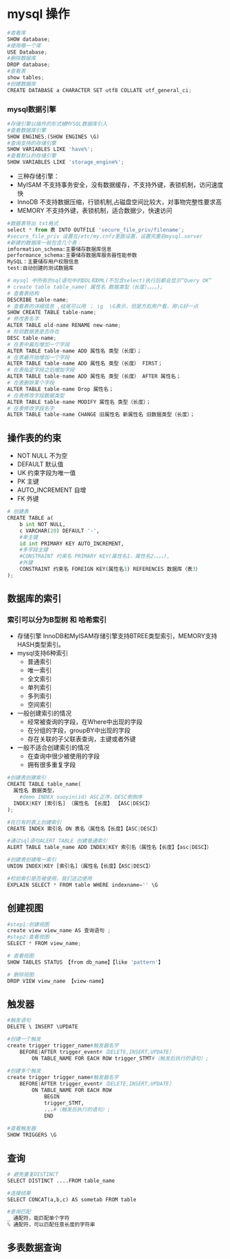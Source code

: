
# mysql 操作


```python
#查看库
SHOW database;
#使用哪一个库
USE Database;
#删除数据库
DROP database;
#查看表
show tables;
#创建数据库
CREATE DATABASE a CHARACTER SET utf8 COLLATE utf_general_ci;
```

### mysql数据引擎


```python
#存储引擎以插件的形式被MYSQL数据库引入
#查看数据库引擎
SHOW ENGINES;(SHOW ENGINES \G)
#查询支持的存储引擎
SHOW VARIABLES LIKE 'have%';
#查看默认的存储引擎
SHOW VARIABLES LIKE 'storage_engine%';
```

* 三种存储引擎：
* MyISAM 不支持事务安全，没有数据缓存，不支持外键，表锁机制，访问速度快
* InnoDB 不支持数据压缩，行锁机制,占磁盘空间比较大，对事物完整性要求高
* MEMORY 不支持外键，表锁机制，适合数据少，快速访问


```python
#数据表导出 txt格式
select * from 表 INTO OUTFILE 'secure_file_priv/filename';
#secure_file_priv 设置在/etc/my.cnfz里面设置，设置完重启mysql.server
#新建的数据库一般包含几个表：
imformation_schema:主要储存数据库信息
performance_schema:主要储存数据库服务器性能参数
MySQL：主要储存用户权限信息
test:自动创建的测试数据库
```


```python
# mysql 中所有的sql语句中的DDL和DML(不包含select)执行后都会显示“Query OK”
# create table table_name( 属性名 数据类型（长度），。。。);
# 查看表结构
DESCRIBE table-name;
# 查看表的详细信息 ,结尾可以用 ； \g  \G表示，但是方彪用户看，用\G好一点
SHOW CREATE TABLE table-name;
# 修改表名字
ALTER TABLE old-name RENAME new-name;
# 检验数据表是否存在
DESC table-name;
# 在表中最后增加一个字段
ALTER TABLE table-name ADD 属性名 类型（长度）；
# 在表最开始增加一个字段
ALTER TABLE table-name ADD 属性名 类型（长度） FIRST；
# 在表指定字段之后增加字段
ALTER TABLE table-name ADD 属性名 类型（长度） AFTER 属性名；
# 在表删除某个字段
ALTER TABLE table-name Drop 属性名；
# 在表修改字段数据类型
ALTER TABLE table-name MODIFY 属性名 类型（长度）；
# 在表修改字段名字
ALTER TABLE table-name CHANGE 旧属性名 新属性名 旧数据类型（长度）；
```

## 操作表的约束
* NOT NULL 不为空
* DEFAULT 默认值
* UK 约束字段为唯一值
* PK 主键
* AUTO_INCREMENT 自增
* FK 外键


```python
# 创建表
CREATE TABLE a(
    b int NOT NULL,
    c VARCHAR(20) DEFAULT '-',
    #单主键
    id int PRIMARY KEY AUTO_INCREMENT,
    #多字段主键
    #CONSTRAINT 约束名 PRIMARY KEY(属性名1，属性名2，。。。),
    #外键
    CONSTRAINT 约束名 FOREIGN KEY(属性名3) REFERENCES 数据库（表3）
);
```

## 数据库的索引

### 索引可以分为B型树 和  哈希索引
* 存储引擎 InnoDB和MyISAM存储引擎支持BTREE类型索引，MEMORY支持HASH类型索引。
* mysql支持6种索引
    * 普通索引
    * 唯一索引
    * 全文索引
    * 单列索引
    * 多列索引
    * 空间索引
* 一般创建索引的情况
    * 经常被查询的字段，在Where中出现的字段
    * 在分组的字段，groupBY中出现的字段
    * 存在关联的子父联表查询，主键或者外键
* 一般不适合创建索引的情况
    * 在查询中很少被使用的字段
    * 拥有很多重复字段


```python
#创建表创建索引
CREATE TABLE table_name(
  属性名 数据类型，
    #demo INDEX suoyin(id) ASC正序，DESC倒倒序
  INDEX|KEY [索引名] （属性名 【长度】 【ASC|DESC】）
);

#在已有的表上创建索引
CREATE INDEX 索引名 ON 表名（属性名【长度】【ASC|DESC】）

#通过sql语句ALERT TABLE 创建普通索引
ALERT TABLE table_name ADD INDEX|KEY 索引名（属性名【长度】【asc|DESC】）

#创建表创建唯一索引
UNION INDEX|KEY [索引名]（属性名【长度】【ASC|DESC】）

#检验索引是否被使用，我们这边使用
EXPLAIN SELECT * FROM table WHERE indexname='' \G
```

## 创建视图


```python
#step1:创建视图
create view view_name AS 查询语句 ;
#step2:查看视图
SELECT * FROM view_name;

# 查看视图
SHOW TABLES STATUS 【from db_name】【like 'pattern'】

# 删除视图
DROP VIEW view_name 【view-name】
```

## 触发器


```python
#触发语句
DELETE \ INSERT \UPDATE

#创建一个触发
create trigger trigger_name#触发器名字
    BEFORE|AFTER trigger_event#（DELETE,INSERT,UPDATE）
        ON TABLE_NAME FOR EACH ROW trigger_STMT#（触发后执行的语句）;
        
#创建多个触发
create trigger trigger_name#触发器名字
    BEFORE|AFTER trigger_event#（DELETE,INSERT,UPDATE）
        ON TABLE_NAME FOR EACH ROW 
            BEGIN
            trigger_STMT,
            ...#（触发后执行的语句）;
            END
            
#查看触发器
SHOW TRIGGERS \G


```

## 查询


```python
# 避免重复DISTINCT
SELECT DISTINCT ....FROM table_name

#连接结果
SELECT CONCAT(a,b,c) AS sometab FROM table

#查询匹配
_ 通配符，能匹配单个字符
% 通配符，可以匹配任意长度的字符串
```

## 多表数据查询
